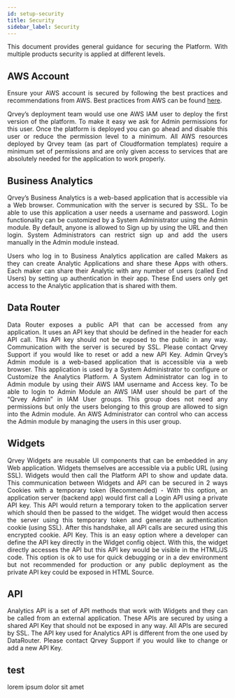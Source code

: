 ```yaml
---
id: setup-security
title: Security
sidebar_label: Security
---
```

<div style="text-align: justify">

This document provides general guidance for securing the Platform. With multiple products security is applied at different levels. 

## AWS Account
Ensure your AWS account is secured by following the best practices and recommendations from AWS. Best practices from AWS can be found [here](https://aws.amazon.com/whitepapers/aws-security-best-practices/).

Qrvey’s deployment team would use one AWS IAM user to deploy the first version of the platform. To make it easy we ask for Admin permissions for this user. Once the platform is deployed you can go ahead and disable this user or reduce the permission level to a minimum. All AWS resources deployed by Qrvey team (as part of Cloudformation templates) require a minimum set of permissions and are only given access to services that are absolutely needed for the application to work properly. 

## Business Analytics
Qrvey’s Business Analytics is a web-based application that is accessible via a Web browser. Communication with the server is secured by SSL. To be able to use this application a user needs a username and password. Login functionality can be customized by a System Administrator using the Admin module. By default, anyone is allowed to Sign up by using the URL and then login. System Administrators can restrict sign up and add the users manually in the Admin module instead.

Users who log in to Business Analytics application are called Makers as they can create Analytic Applications and share these Apps with others. Each maker can share their Analytic with any number of users (called End Users) by setting up authentication in their app. These End users only get access to the Analytic application that is shared with them.

## Data Router
Data Router exposes a public API that can be accessed from any application. It uses an API key that should be defined in the header for each API call. This API key should not be exposed to the public in any way. Communication with the server is secured by SSL. Please contact Qrvey Support if you would like to reset or add a new API Key.
Admin
Qrvey’s Admin module is a web-based application that is accessible via a web browser. This application is used by a System Administrator to configure or Customize the Analytics Platform. A System Administrator can log in to Admin module by using their AWS IAM username and Access key. To be able to login to Admin Module an AWS IAM user should be part of the “Qrvey Admin” in IAM User groups. This group does not need any permissions but only the users belonging to this group are allowed to sign into the Admin module. An AWS Administrator can control who can access the Admin module by managing the users in this user group.

## Widgets
Qrvey Widgets are reusable UI components that can be embedded in any Web application. Widgets themselves are accessible via a public URL (using SSL). Widgets would then call the Platform API to show and update data. This communication between Widgets and API can be secured in 2 ways
Cookies with a temporary token (Recommended) - With this option, an application server (backend app) would first call a Login API using a private API key. This API would return a temporary token to the application server which should then be passed to the widget. The widget would then access the server using this temporary token and generate an authentication cookie (using SSL). After this handshake, all API calls are secured using this encrypted cookie.
API Key. This is an easy option where a developer can define the API key directly in the Widget config object. With this, the widget directly accesses the API but this API key would be visible in the HTML/JS code. This option is ok to use for quick debugging or in a dev environment but not recommended for production or any public deployment as the private API key could be exposed in HTML Source.

## API
Analytics API is a set of API methods that work with Widgets and they can be called from an external application. These APIs are secured by using a shared API Key that should not be exposed in any way. All APIs are secured by SSL. The API key used for Analytics API is different from the one used by DataRouter. Please contact Qrvey Support if you would like to change or add a new API Key.

## test
lorem ipsum dolor sit amet




